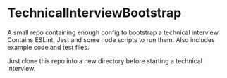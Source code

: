 # TechnicalInterviewBootstrap

A small repo containing enough config to bootstrap a technical interview. Contains ESLint, Jest and some node scripts to run them. Also includes example code and test files.

Just clone this repo into a new directory before starting a technical interview.
